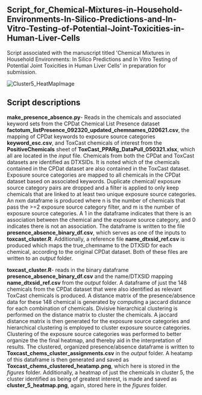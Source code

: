 ## Script_for_Chemical-Mixtures-in-Household-Environments-In-Silico-Predictions-and-In-Vitro-Testing-of-Potential-Joint-Toxicities-in-Human-Liver-Cells
Script associated with the manuscript titled 'Chemical Mixtures in Household Environments: In Silico Predictions and In Vitro Testing of Potential Joint Toxicities in Human Liver Cells' in preparation for submission.

![Cluster5_HeatMapImage](https://user-images.githubusercontent.com/72747901/146393635-815c7716-b7f1-4052-9e00-f4a14a46e9bc.png)



## Script descriptions

**make_presence_absence.py**- Reads in the chemicals and associated keyword sets from the CPDat Chemical List Presence dataset **factotum_listPresence_092320_updated_chemnames_020621.csv**, the mapping of CPDat keywords to exposure source categories **keyword_esc.csv**, and ToxCast chemicals of interest from the **PositiveChemicals** sheet of **ToxCast_PPARg_DataPull_050321.xlsx**, which all are located in the *input* file. Chemicals from both the CPDat and ToxCast datasets are identified as DTXSIDs. It is noted which of the chemicals contained in the CPDat dataset are also contained in the ToxCast dataset. Exposure source categories are mapped to all chemicals in the CPDat dataset based on associated keywords. Duplicate chemical/ exposure source category pairs are dropped and a filter is applied to only keep chemicals that are linked to at least two unique exposure source categories. An nxm dataframe is produced where n is the number of chemicals that pass the >=2 exposure source category filter, and m is the number of exposure source categories. A 1 in the dataframe indicates that there is an association between the chemical and the exposure source category, and 0 indicates there is not an association. The dataframe is written to the file **presence_absence_binary_df.csv**, which serves as one of the inputs to **toxcast_cluster.R**. Additionally, a reference file **name_dtxsid_ref.csv** is produced which maps the true_chemname to the DTXSID for each chemical, according to the original CPDat dataset. Both of these files are written to an *output* folder.

**toxcast_cluster.R**- reads in the binary dataframe **presence_absence_binary_df.csv** and the name/DTXSID mapping **name_dtxsid_ref.csv** from the *output* folder. A dataframe of just the 148 chemicals from the CPDat dataset that were also identified as relevant ToxCast chemicals is produced. A distance matrix of the presence/absence data for these 148 chemical is generated by computing a jaccard distance for each combination of chemicals. Divisive hierarchical clustering is performed on the distance matrix to cluster the chemicals. A jaccard distance matrix is then generated for the exposure source categories and hierarchical clustering is employed to cluster exposure source categories. Clustering of the exposure source categories was performed to better organize the the final heatmap, and thereby aid in the interpretation of results. The clustered, organized presence/absence dataframe is written to **Toxcast_chems_cluster_assignments.csv** in the *output* folder. A heatamp of this dataframe is then generated and saved as **Toxcast_chems_clustered_heatamp.png**, which here is stored in the *figures* folder. Additionally, a heatmap of just the chemicals in cluster 5, the cluster identified as being of greatest interest, is made and saved as **cluster_5_heatmap.png**, again, stored here in the *figures* folder.
